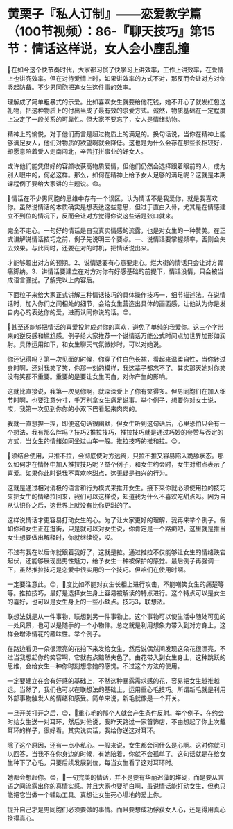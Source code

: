# 黄栗子『私人订制』——恋爱教学篇（100节视频）：86-『聊天技巧』第15节：情话这样说，女人会小鹿乱撞

🎼在如今这个快节奏时代，大家都习惯了快学习上讲效率，工作上讲效率，在爱情上也讲究效率。但在对待爱情上时，如果讲效率的方式不对，那反而会让对方对你竖起防备。不少男同胞把追女生这件事的效率。

理解成了简单粗暴式的示爱。比如喜欢女生就要给他花钱，她不开心了就发红包送礼物，把这种物质上的付出当成了最有效的求爱方式。诚然，物质基础在一定程度上决定了一段关系的可靠性。但大家不要忘了，女人是情绪动物。

精神上的愉悦，对于他们而言是超过物质上的满足的。换句话说，当你在精神上能够满足女人，他们对物质的欲望啊就会降低。这也是为什么会存在那些长相较好，却愿意陪着爱人走南闯北，辛苦打拼事业的好女人。

或许他们能凭借好的容颜收获高物质爱情，但他们仍然会选择跟着眼前的人，成为别人眼中的，何必这样。那么，如何在精神上给予女人足够的满足呢？这就是本期课程例子要给大家讲的主题说。😊。

🎼情话在不少男同胞的思维中存有一个误区，认为情话不是我爱你，就是我喜欢你。虽然说情话的本质确实是想表达这些意思，但过于直白入骨，尤其是在情感建立不到位的情况下，反而会让对方觉得你说这些话是张口就来。

完全不走心。一句好的情话是自我真实情感的流露，也是对女生的一种赞美。在正式讲解说情话技巧之前，例子先说明三个要点。一、说情话要掌握频率，否则会失去效果。与此同时，还要在对的时机，把情话说出来。

才能够超出对方的预期。2、说情话要有心意要走心。烂大街的情话只会让对方胃痛脚纳。3、讲情话要建立在对方对你有好感基础的前提下，情话没情，只会被当成语言骚扰。了解完以上内容后。

下面粒子来给大家正式讲解三种情话技巧的具体操作技巧一，细节描述法。在说情话时，加入你们之间相处的细节，会给女生营造出具体的画面感，让他认为你是发自内心的表达你的爱，进而认同你说的话。😊。

🎼甚至还能够把情话的喜爱投射成对你的喜欢，避免了单纯的我爱你。这三个字带来的逆反感和尴尬感。例子给大家推荐一个说情话万能公式时间点加世界加形如润射。具体运用如下，和女生聊天气氛微妙时，可以对她说。

你还记得吗？第一次见面的时候，你穿了件白色长裙，看起来温柔自性，当你转过身时啊，还对我笑了笑，你那一刻的模样，我这辈子都忘不了。其实那天她对你笑没有笑都不重要。重要的是要让女生明白，对你产生的影响。

这就比直接说，我第一次见你啊，就深深爱上了你有笑得多。但男同胞们在加入细节时啊，也要注意分寸，千万别拿女生痛足说事。举个例子，想要你对女士说，哎，我第一次见到你你的小双下巴看起来肉肉的。

我就一直想捏一捏，即便这句话很幽默，但女生听到这句话后，心里恐怕只会有一个想法，我有那么胖吗？技巧2推拉技巧，推拉技巧就是通过巧妙的夸赞与否定的方式，当女生的情绪如同坐过山车一般。推拉技巧的推和拉。😊。

🎼须结合使用，只推不拉，会彻底使对方远离，只拉不推又容易陷入跪舔状态。那么如何才在情怀中加入推拉技巧呢？举个例子，和女生约会时，女生对甜点表示了喜爱。如果你此时说我不喜欢吃甜点，这无疑是扫兴的行为。

这就是通过相对消极的语言和行为模式来推开女生。接下来你就必须使用拉的技巧来把女生的情绪拉回来，我们可以这样说，知道我为什么不喜欢吃甜点吗。因为自从认识你之后，这世界上就没有比你更甜的了。

这样说情话才更容易打动女生的心。为了让大家更好的理解，我再来举个例子。假如你和女生正在逛街，只是就可以对女生说，你肯定是一个路痴吧，这里就是推当女生想要做出解释时，你就继续说，哎。

不过有我在以后你就跟着我好了，这就是拉。通过推拉不仅能够让女生的情绪跌宕起伏，还能够展现出男性魅力，给予女生一种被保护的感觉。最后例子再强调一下，虽然推拉技巧是恋爱中很实用的一个技巧。但咱们在使用时啊。

一定要注意此。😊，🎼度比如不能对女生长相上进行攻击，不能嘲笑女生的痛楚等等。推拉技巧，最好是选择女生身上容易被解读的特点进行。这个特点可以是女生的喜好，也可以是女生身上的一些小缺点。技巧3，联想法。

联想法就是从一件事物，联想到另一件事物上。这个事物可以使生活中随处可见的一处风景，也可以是随手的一个小物件。总之就是利用想象力带入到对方身上，这样会增添情花的趣味性。举个例子。

在路边看见一朵很漂亮的花拍下来发给女生，然后说偶然间发现这朵花很漂亮，不过当我想起你的笑容啊，它就有点黯然失色了。由花带入到女生身上，这种跳跃的思维，会给女生一种你时刻想念她的感觉。不过这个方法的使用。

一定要建立在会有好感的基础上，不然这种暴露需求感的花，容易把女生越推越远。当然了，我们也可以在联想法的基础上，运用重心毛技巧。所谓新毛就是利用外部事物触发人的情绪和感受。简单来说，新毛就像是一个开关。

一旦开关打开之后，😊，🎼重心毛的那个人就会产生条件反射。举个例子，在约会时给女生送一对耳环，然后对他说，我昨天路过一家首饰店，不由想起了你上次戴耳环的样子，很好看。其实说实话，我给你送这对耳环。

除了这个原因，还有一点小私心。一般来说，女生都会问什么是心啊。这时你就可以回答，当我不在你身边的时候，有她陪着，你就不会孤单了。这句话就是在给女生种下了心毛，只要后续发展到位，每当女生看了这对耳环时。

她都会想起你。😊，🎼一句完美的情话，并不是要有华丽迟藻的堆砌，而是要从言语之间流露出你的真情实感。并且大家也要明白啊，虽说情话能打动女生，但也只能把它当做一个辅助工具。真想让女生死心塌地的爱上你。

提升自己才是男同胞们必须要做的事情。而且要想成功俘获女人心，还是得用真心换得真心。